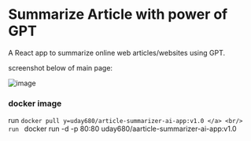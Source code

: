 # Summarize Article with power of GPT

A React app to summarize online web articles/websites using GPT.

screenshot below of main page:

![image](https://github.com/u950/AI-Article-Summarizer/assets/103553174/ba82e363-3a06-4794-acfb-1e00144af298)

### docker image
run ```docker pull y=uday680/article-summarizer-ai-app:v1.0 </a> <br/>
run ``` docker run -d -p 80:80 uday680/aarticle-summarizer-ai-app:v1.0 </a>

